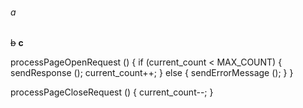 ###### a
~~b~~
**c**

processPageOpenRequest ()
{
    if (current_count < MAX_COUNT)
    {
        sendResponse ();
        current_count++;
    }
    else
    {
        sendErrorMessage ();
    }
}

processPageCloseRequest ()
{
    current_count--;
}